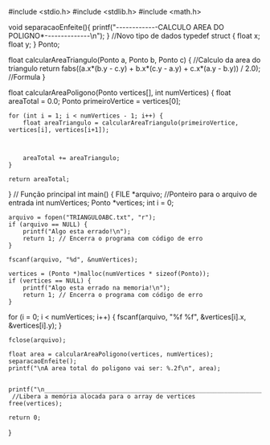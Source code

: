 #include <stdio.h>
#include <stdlib.h>
#include <math.h>


void separacaoEnfeite(){
printf("-*-*-*-*-*-*-*-*-*-*-*-*-CALCULO AREA DO POLIGNO*-*-*-*-*-*-*-*-*-*-*-*-*-*-*\n");
}
//Novo tipo de dados
typedef struct {
    float x;
    float y;
} Ponto;

float calcularAreaTriangulo(Ponto a, Ponto b, Ponto c) {  //Calculo da area do triangulo
    return fabs((a.x*(b.y - c.y) + b.x*(c.y - a.y) + c.x*(a.y - b.y)) / 2.0);  //Formula
}

float calcularAreaPoligono(Ponto vertices[], int numVertices) {
    float areaTotal = 0.0;
    Ponto primeiroVertice = vertices[0];

    for (int i = 1; i < numVertices - 1; i++) {
        float areaTriangulo = calcularAreaTriangulo(primeiroVertice, vertices[i], vertices[i+1]);
       
       
       
        areaTotal += areaTriangulo;
    }

    return areaTotal;
}
// Função principal
int main() {
    FILE *arquivo; //Ponteiro para o arquivo de entrada
    int numVertices;
    Ponto *vertices;
    int i = 0;

    arquivo = fopen("TRIANGULOABC.txt", "r");
    if (arquivo == NULL) {
        printf("Algo esta errado!\n");
        return 1; // Encerra o programa com código de erro
    }

    fscanf(arquivo, "%d", &numVertices);

    vertices = (Ponto *)malloc(numVertices * sizeof(Ponto));
    if (vertices == NULL) {
        printf("Algo esta errado na memoria!\n");
        return 1; // Encerra o programa com código de erro
    }
for (i = 0; i < numVertices; i++) {
        fscanf(arquivo, "%f %f", &vertices[i].x, &vertices[i].y);
    }

    fclose(arquivo);

    float area = calcularAreaPoligono(vertices, numVertices);
    separacaoEnfeite();
    printf("\nA area total do poligono vai ser: %.2f\n", area);
   
     printf("\n__________________________________________________________________________");
     //Libera a memória alocada para o array de vertices
    free(vertices);

    return 0;
}




